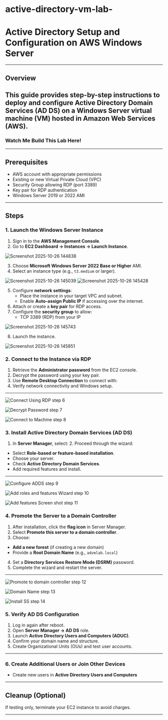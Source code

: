 # active-directory-vm-lab-
# Active Directory Setup and Configuration on AWS Windows Server
---
## Overview
This guide provides step-by-step instructions to deploy and configure Active Directory Domain Services (AD DS) on a Windows Server virtual machine (VM) hosted in Amazon Web Services (AWS).
---
### Watch Me Build This Lab Here!

---

## Prerequisites
- AWS account with appropriate permissions
- Existing or new Virtual Private Cloud (VPC)
- Security Group allowing RDP (port 3389)
- Key pair for RDP authentication
- Windows Server 2019 or 2022 AMI

---

## Steps

### 1. Launch the Windows Server Instance
1. Sign in to the **AWS Management Console**.
2. Go to **EC2 Dashboard → Instances → Launch Instance**.
   
 ![Screenshot 2025-10-26 144838](https://github.com/user-attachments/assets/b38af19e-d6af-4d56-bb83-f43195f0608e)

3. Choose **Microsoft Windows Server 2022 Base or Higher** AMI.
4. Select an instance type (e.g., `t3.medium` or larger).

 ![Screenshot 2025-10-26 145039](https://github.com/user-attachments/assets/a60ee6e6-0e7b-44c2-9e79-dcbfbe6feb38)
 ![Screenshot 2025-10-26 145428](https://github.com/user-attachments/assets/31479ed5-8a29-4adc-bf93-678446a22813)
 
5. Configure **network settings**:
   - Place the instance in your target VPC and subnet.
   - Enable **Auto-assign Public IP** if accessing over the internet.
6. Attach or create a **key pair** for RDP access.
7. Configure the **security group** to allow:
   - TCP 3389 (RDP) from your IP
  
![Screenshot 2025-10-26 145743](https://github.com/user-attachments/assets/3d43550f-2943-4547-9877-1b9486302a4b)

8. Launch the instance.

![Screenshot 2025-10-26 145851](https://github.com/user-attachments/assets/40075ad0-f5b5-42aa-9b4b-3595ddbf11d5)



### 2. Connect to the Instance via RDP
1. Retrieve the **Administrator password** from the EC2 console.
2. Decrypt the password using your key pair.
3. Use **Remote Desktop Connection** to connect with:
4. Verify network connectivity and Windows setup.

 ---
 ![Connect Using RDP step 6](https://github.com/user-attachments/assets/e9a54699-42c1-46ed-92b1-9a93f70d8265)



![Decrypt Password step 7](https://github.com/user-attachments/assets/dcd1ca72-1ce4-4a7f-8fbd-1a7f9ac40c6b)



![Connect to Machine step 8](https://github.com/user-attachments/assets/92f84ab0-4433-4263-b06d-6f5679c6c0ed)


### 3. Install Active Directory Domain Services (AD DS) 
1. In **Server Manager**, select:
   2. Proceed through the wizard:
- Select **Role-based or feature-based installation**.
- Choose your server.
- Check **Active Directory Domain Services**.
- Add required features and install.

---
![Configure ADDS step 9](https://github.com/user-attachments/assets/54267271-470e-418a-a05e-8f620e0f729e)


![Add roles and features Wizard step 10](https://github.com/user-attachments/assets/af09f24c-5a4b-42f1-9bd9-cac96c2bcd65)


![Add features Screen shot step 11](https://github.com/user-attachments/assets/17c0df69-4dd9-4cf3-aad6-85d672a24bae)


### 4. Promote the Server to a Domain Controller
1. After installation, click the **flag icon** in Server Manager.
2. Select **Promote this server to a domain controller**.
3. Choose:
- **Add a new forest** (if creating a new domain)
- Provide a **Root Domain Name** (e.g., `advmlab.local`)
4. Set a **Directory Services Restore Mode (DSRM)** password.
5. Complete the wizard and restart the server.

---
![Promote to domain controller step 12](https://github.com/user-attachments/assets/df166076-83fb-4398-ae2e-21041ba62c56)


![Domain Name step 13](https://github.com/user-attachments/assets/5f0e6bef-02d6-4a97-9eb0-2e884f94ab86)


![Install SS step 14](https://github.com/user-attachments/assets/e3e6fa8c-559a-4ed2-b252-c83e499fc138)


### 5. Verify AD DS Configuration
1. Log in again after reboot.
2. Open **Server Manager → AD DS** role.
3. Launch **Active Directory Users and Computers (ADUC)**.
4. Confirm your domain name and structure.
5. Create Organizational Units (OUs) and test user accounts.
   
---

### 6. Create Additional Users or Join Other Devices
- Create new users in **Active Directory Users and Computers**
---

## Cleanup (Optional)
If testing only, terminate your EC2 instance to avoid charges.

---



